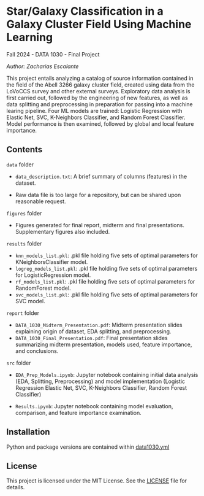 # Star/Galaxy Classification in a Galaxy Cluster Field Using Machine Learning
Fall 2024 - DATA 1030 - Final Project

_Author: Zacharias Escalante_

This project entails analyzing a catalog of source information contained in the field of the Abell 3266 galaxy cluster field, created using data from the LoVoCCS survey and other external surveys. Exploratory data analysis is first carried out, followed by the engineering of new features, as well as data splitting and preprocessing in preparation for passing into a machine learing pipeline. Four ML models are trained: Logistic Regression with Elastic Net, SVC, K-Neighbors Classifier, and Random Forest Classifier. Model performance is then examined, followed by global and local feature importance.

## Contents

`data` folder

* `data_description.txt`: A brief summary of columns (features) in the dataset.

* Raw data file is too large for a repository, but can be shared upon reasonable request.

`figures` folder

* Figures generated for final report, midterm and final presentations. Supplementary figures also included.

`results` folder

* `knn_models_list.pkl`: .pkl file holding five sets of optimal parameters for KNeighborsClassifier model.
* `logreg_models_list.pkl`: .pkl file holding five sets of optimal parameters for LogisticRegression model.
* `rf_models_list.pkl`: .pkl file holding five sets of optimal parameters for RandomForest model.
* `svc_models_list.pkl`: .pkl file holding five sets of optimal parameters for SVC model.

`report` folder

* `DATA_1030_Midterm_Presentation.pdf`: Midterm presentation slides explaining origin of dataset, EDA splitting, and preprocessing.
* `DATA_1030_Final_Presentation.pdf`: Final presentation slides summarizing midterm presentation, models used, feature importance, and conclusions.

`src` folder

* `EDA_Prep_Models.ipynb`: Jupyter notebook containing initial data analysis (EDA, Splitting, Preprocessing) and model implementation (Logistic Regression Elastic Net, SVC, K-Neighbors Classifier, Random Forest Classifier)

* `Results.ipynb`: Jupyter notebook containing model evaluation, comparison, and feature importance examination.


## Installation

Python and package versions are contained within [data1030.yml](data1030.yml)


## License

This project is licensed under the MIT License. See the [LICENSE](LICENSE.txt) file for details.
